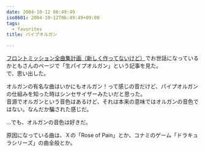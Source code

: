 ```yaml
---
date: 2004-10-12 06:49:49
iso8601: 2004-10-12T06:49:49+09:00
tags:
  - favorites
title: パイプオルガン

---
```


<div class="entry-body">
  <p><a href="http://fmabcp.s232.xrea.com/">フロントミッション全曲集計画（新しく作ってないけど）</a>でお世話になっているかともさんのページで「生パイプオルガン」という記事を見た。<br />
    で、思い出した。</p>

  <p>オルガンの有名な曲はいかにもオルガン！って感じの音だけど、パイプオルガンの仕組みを知った時はシンセサイザーみたいだと思った。<br />
    音源でオルガンという音色はあるけど、それは本来の意味ではオルガンの音色ではない。なんだか騙された感じだ。</p>

  <p>…でも、オルガンの音色は好きだ。</p>

  <p>原因になっている曲は、Ｘの「Rose of Pain」とか、コナミのゲーム「ドラキュラシリーズ」の曲全般とか。</p>
</div>
